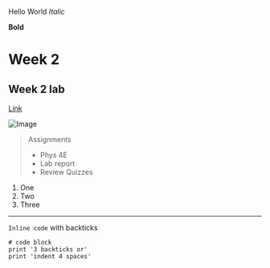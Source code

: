 Hello World
*Italic*

**Bold**

# Week 2
## Week 2 lab

[Link](https://soph-song.github.io/cse15l-lab-reports/)

![Image](http://url/a.png)

> Assignments 
> * Phys 4E
> * Lab report
> * Review Quizzes

1. One
2. Two
3. Three

---
`Inline code` with backticks

```
# code block
print '3 backticks or'
print 'indent 4 spaces'
```
